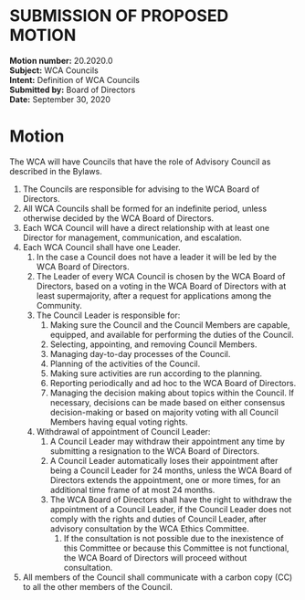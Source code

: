 # SUBMISSION OF PROPOSED MOTION

**Motion number:** 20.2020.0  
**Subject:** WCA Councils  
**Intent:** Definition of WCA Councils  
**Submitted by:** Board of Directors  
**Date:** September 30, 2020  

# Motion

The WCA will have Councils that have the role of Advisory Council as described in the Bylaws.

1. The Councils are responsible for advising to the WCA Board of Directors.
2. All WCA Councils shall be formed for an indefinite period, unless otherwise decided by the WCA Board of Directors.
3. Each WCA Council will have a direct relationship with at least one Director for management, communication, and escalation.
4. Each WCA Council shall have one Leader.
   1. In the case a Council does not have a leader it will be led by the WCA Board of Directors.
   2. The Leader of every WCA Council is chosen by the WCA Board of Directors, based on a voting in the WCA Board of Directors with at least supermajority, after a request for applications among the Community.
   3. The Council Leader is responsible for:
      1. Making sure the Council and the Council Members are capable, equipped, and available for performing the duties of the Council.
      2. Selecting, appointing, and removing Council Members.
      3. Managing day-to-day processes of the Council.
      4. Planning of the activities of the Council.
      5. Making sure activities are run according to the planning.
      6. Reporting periodically and ad hoc to the WCA Board of Directors.
      7. Managing the decision making about topics within the Council. If necessary, decisions can be made based on either consensus decision-making or based on majority voting with all Council Members having equal voting rights.
   4. Withdrawal of appointment of Council Leader:
      1. A Council Leader may withdraw their appointment any time by submitting a resignation to the WCA Board of Directors.
      2. A Council Leader automatically loses their appointment after being a Council Leader for 24 months, unless the WCA Board of Directors extends the appointment, one or more times, for an additional time frame of at most 24 months.
      3. The WCA Board of Directors shall have the right to withdraw the appointment of a Council Leader, if the Council Leader does not comply with the rights and duties of Council Leader, after advisory consultation by the WCA Ethics Committee.
         1. If the consultation is not possible due to the inexistence of this Committee or because this Committee is not functional, the WCA Board of Directors will proceed without consultation.
5. All members of the Council shall communicate with a carbon copy (CC) to all the other members of the Council.
